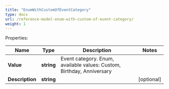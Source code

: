 ```yaml
---
title: "EnumWithCustomOfEventCategory"
type: docs
url: /reference-model-enum-with-custom-of-event-category/
weight: 1
---
```


Properties:

Name | Type | Description | Notes
---- | ---- | ----------- | -----
**Value** | **string** | Event category. Enum, available values: Custom, Birthday, Anniversary | 
**Description** | **string** |  | [optional] 


